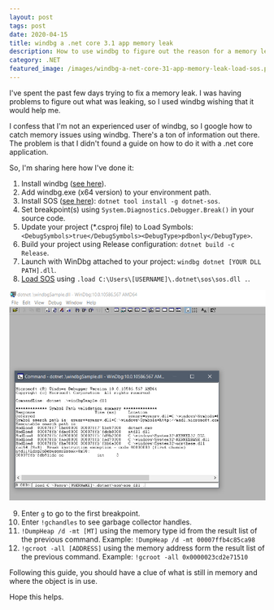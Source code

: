 ```yaml
---
layout: post
tags: post
date: 2020-04-15
title: windbg a .net core 3.1 app memory leak
description: How to use windbg to figure out the reason for a memory leaking in a .net core 3.1 application.
category: .NET
featured_image: /images/windbg-a-net-core-31-app-memory-leak-load-sos.png
---
```


I've spent the past few days trying to fix a memory leak. I was having problems to figure out what was leaking, so I used windbg wishing that it would help me.

I confess that I'm not an experienced user of windbg, so I google how to catch memory issues using windbg. There's a ton of information out there. The problem is that I didn't found a guide on how to do it with a .net core application.

So, I'm sharing here how I've done it:

1.  Install windbg ([see here](https://docs.microsoft.com/en-us/windows-hardware/drivers/debugger/debugger-download-tools)).
2.  Add windbg.exe (x64 version) to your environment path.
3.  Install SOS ([see here](https://github.com/dotnet/diagnostics#installing-sos)): `dotnet tool install -g dotnet-sos`.
4.  Set breakpoint(s) using `System.Diagnostics.Debugger.Break()` in your source code.
5.  Update your project (\*.csproj file) to Load Symbols: `<DebugSymbols>true</DebugSymbols><DebugType>pdbonly</DebugType>`.
6.  Build your project using Release configuration: `dotnet build -c Release`.
7.  Launch with WinDbg attached to your project: `windbg dotnet [YOUR DLL PATH].dll`.
8.  [Load SOS](https://bret.codes/net-core-and-windbg/#loadsos) using `.load C:\Users\[USERNAME]\.dotnet\sos\sos.dll .`.

![windbg - load sos](/images/windbg-a-net-core-31-app-memory-leak-load-sos.png)

9.  Enter `g` to go to the first breakpoint.
10. Enter `!gchandles` to see garbage collector handles.
11. `!DumpHeap /d -mt [MT]` using the memory type id from the result list of the previous command. Example: `!DumpHeap /d -mt 00007ffb4c85ca98`
12. `!gcroot -all [ADDRESS]` using the memory address form the result list of the previous command. Example: `!gcroot -all 0x0000023cd2e71510`

Following this guide, you should have a clue of what is still in memory and where the object is in use.

Hope this helps.
